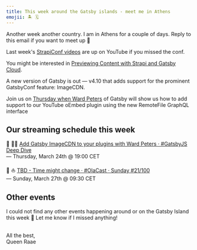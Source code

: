 ```yaml
---
title: This week around the Gatsby islands - meet me in Athens
emojii: 🏝 🗓
---
```


Another week another country. I am in Athens for a couple of days. Reply to this email if you want to meet up 🎉

Last week's [StrapiConf videos](https://www.youtube.com/playlist?list=PL7Q0DQYATmvgTWQH91NhIdY2BFdDYntPP) are up on YouTube if you missed the conf.

You might be interested in [Previewing Content with Strapi and Gatsby Cloud](https://youtu.be/bEnN1Jug3sU).

A new version of Gatsby is out — v4.10 that adds support for the prominent GatsbyConf feature: ImageCDN.

Join us on [Thursday when Ward Peters](https://youtu.be/IDW2IfaHGIs) of Gatsby will show us how to add support to our YouTube oEmbed plugin using the new RemoteFile GraphQL interface

## Our streaming schedule this week

🔴 🏴‍☠️ [Add Gatsby ImageCDN to your plugins with Ward Peters · #GatsbyJS Deep Dive](https://youtu.be/IDW2IfaHGIs)  
— Thursday, March 24th @ 19:00 CET

🔴 ⛵ [TBD - Time might change · #OlaCast · Sunday #21/100](https://youtu.be/_MqchVYIaH0)  
— Sunday, March 27th @ 09:30 CET

## Other events

I could not find any other events happening around or on the Gatsby Island this week 🤔 Let me know if I missed anything!

&nbsp;  
All the best,  
Queen Raae
